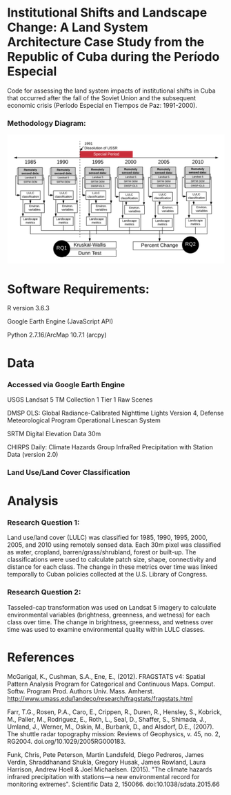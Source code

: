 # Institutional Shifts and Landscape Change: A Land System Architecture Case Study from the Republic of Cuba during the Período Especial
Code for assessing the land system impacts of institutional shifts in Cuba that occurred after the fall of the Soviet Union and the subsequent economic crisis (Período Especial en Tiempos de Paz: 1991-2000).

### Methodology Diagram:
![alt text](images/researchDesign.png "Methodology Diagram")

# Software Requirements:
R version 3.6.3

Google Earth Engine (JavaScript API)

Python 2.7.16/ArcMap 10.7.1 (arcpy)

# Data

### Accessed via Google Earth Engine 
USGS Landsat 5 TM Collection 1 Tier 1 Raw Scenes

DMSP OLS: Global Radiance-Calibrated Nighttime Lights Version 4, Defense Meteorological Program Operational Linescan System

SRTM Digital Elevation Data 30m

CHIRPS Daily: Climate Hazards Group InfraRed Precipitation with Station Data (version 2.0)

### Land Use/Land Cover Classification

# Analysis

### Research Question 1:
Land use/land cover (LULC) was classified for 1985, 1990, 1995, 2000, 2005, and 2010 using remotely sensed data. Each 30m pixel was classified as water, cropland, barren/grass/shrubland, forest or built-up. The classifications were used to calculate patch size, shape, connectivity and distance for each class. The change in these metrics over time was linked temporally to Cuban policies collected at the U.S. Library of Congress.

### Research Question 2:
Tasseled-cap transformation was used on Landsat 5 imagery to calculate environmental variables (brightness, greenness, and wetness) for each class over time. The change in brightness, greenness, and wetness over time was used to examine environmental quality within LULC classes.

# References
McGarigal, K., Cushman, S.A., Ene, E., (2012). FRAGSTATS v4: Spatial Pattern Analysis Program for Categorical and Continuous Maps. Comput. Softw. Program Prod. Authors Univ. Mass. Amherst. http://www.umass.edu/landeco/research/fragstats/fragstats.html

Farr, T.G., Rosen, P.A., Caro, E., Crippen, R., Duren, R., Hensley, S., Kobrick, M., Paller, M., Rodriguez, E., Roth, L., Seal, D., Shaffer, S., Shimada, J., Umland, J., Werner, M., Oskin, M., Burbank, D., and Alsdorf, D.E., (2007). The shuttle radar topography mission: Reviews of Geophysics, v. 45, no. 2, RG2004. doi.org/10.1029/2005RG000183.

Funk, Chris, Pete Peterson, Martin Landsfeld, Diego Pedreros, James Verdin, Shraddhanand Shukla, Gregory Husak, James Rowland, Laura Harrison, Andrew Hoell & Joel Michaelsen. (2015). "The climate hazards infrared precipitation with stations—a new environmental record for monitoring extremes". Scientific Data 2, 150066. doi:10.1038/sdata.2015.66

